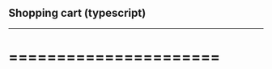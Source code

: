 ## Shopping cart (typescript)
-----------------------------
======================
=====================


